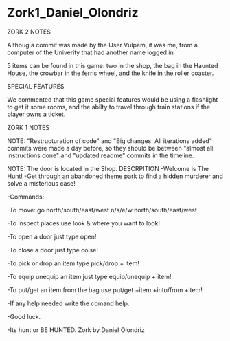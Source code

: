 # Zork1_Daniel_Olondriz
ZORK 2 NOTES

Althoug a commit was made by the User Vulpem, it was me, from a computer of the Univerity that had another name logged in

5 items can be found in this game: two in the shop, the bag in the Haunted House, the crowbar in the ferris wheel, and the knife in the roller coaster.


SPECIAL FEATURES 

We commented that this game special features would be using a flashlight to get it some rooms, and the abilty to travel through train stations if the player owns a ticket.

ZORK 1 NOTES

NOTE: "Restructuration of code" and "Big changes: All iterations added" commits were made a day before, so they should be between "almost all instructions done" and "updated readme" commits in the timeline.

NOTE: The door is located in the Shop.
DESCRPITION
-Welcome is The Hunt!
 -Get through an abandoned theme park to find a hidden murderer and solve a misterious case!
 
 -Commands:
 
 -To move:
 go north/south/east/west
 n/s/e/w
 north/south/east/west
 
 -To inspect places use look & where you want to look!
 
 -To open a door just type open!
 
 -To close a door just type colse!
 
 -To pick or drop an item type pick/drop + item!
 
 -To equip unequip an item just type equip/unequip + item!
 
 -To put/get an item from the bag use put/get +item +into/from +item!
 
 -If any help needed write the comand help.
 
 -Good luck.
 
 -Its hunt or BE HUNTED.
Zork by Daniel Olondriz

